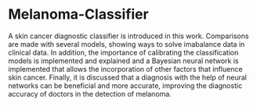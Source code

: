 # Melanoma-Classifier

A skin cancer diagnostic classifier is introduced in this work. Comparisons are made with several models, showing ways to solve
imabalance data in clinical data. In addition, the importance of calibrating the classification models is implemented and explained and a 
Bayesian neural network is implemented that allows the incorporation of other factors that influence skin cancer.
Finally, it is discussed that a diagnosis with the help of neural networks can be beneficial and more accurate,
improving the diagnostic accuracy of doctors in the detection of melanoma.
